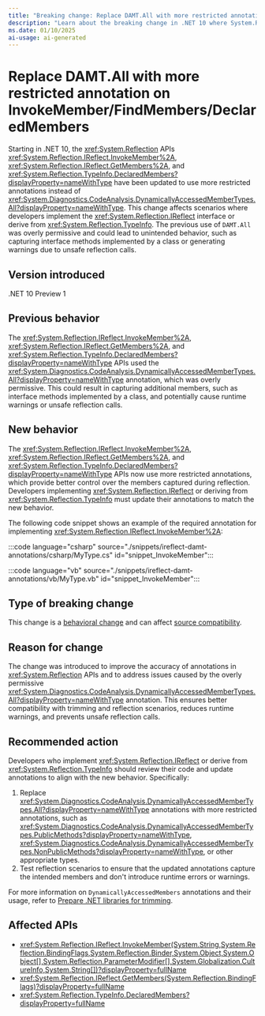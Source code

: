 ```yaml
---
title: "Breaking change: Replace DAMT.All with more restricted annotation on InvokeMember/FindMembers/DeclaredMembers"
description: "Learn about the breaking change in .NET 10 where System.Reflection APIs InvokeMember, FindMembers, and DeclaredMembers use more restricted annotations instead of DAMT.All."
ms.date: 01/10/2025
ai-usage: ai-generated
---
```


# Replace DAMT.All with more restricted annotation on InvokeMember/FindMembers/DeclaredMembers

Starting in .NET 10, the <xref:System.Reflection> APIs <xref:System.Reflection.IReflect.InvokeMember%2A>, <xref:System.Reflection.IReflect.GetMembers%2A>, and <xref:System.Reflection.TypeInfo.DeclaredMembers?displayProperty=nameWithType> have been updated to use more restricted annotations instead of <xref:System.Diagnostics.CodeAnalysis.DynamicallyAccessedMemberTypes.All?displayProperty=nameWithType>. This change affects scenarios where developers implement the <xref:System.Reflection.IReflect> interface or derive from <xref:System.Reflection.TypeInfo>. The previous use of `DAMT.All` was overly permissive and could lead to unintended behavior, such as capturing interface methods implemented by a class or generating warnings due to unsafe reflection calls.

## Version introduced

.NET 10 Preview 1

## Previous behavior

The <xref:System.Reflection.IReflect.InvokeMember%2A>, <xref:System.Reflection.IReflect.GetMembers%2A>, and <xref:System.Reflection.TypeInfo.DeclaredMembers?displayProperty=nameWithType> APIs used the <xref:System.Diagnostics.CodeAnalysis.DynamicallyAccessedMemberTypes.All?displayProperty=nameWithType> annotation, which was overly permissive. This could result in capturing additional members, such as interface methods implemented by a class, and potentially cause runtime warnings or unsafe reflection calls.

## New behavior

The <xref:System.Reflection.IReflect.InvokeMember%2A>, <xref:System.Reflection.IReflect.GetMembers%2A>, and <xref:System.Reflection.TypeInfo.DeclaredMembers?displayProperty=nameWithType> APIs now use more restricted annotations, which provide better control over the members captured during reflection. Developers implementing <xref:System.Reflection.IReflect> or deriving from <xref:System.Reflection.TypeInfo> must update their annotations to match the new behavior.

The following code snippet shows an example of the required annotation for implementing <xref:System.Reflection.IReflect.InvokeMember%2A>:

:::code language="csharp" source="./snippets/ireflect-damt-annotations/csharp/MyType.cs" id="snippet_InvokeMember":::

:::code language="vb" source="./snippets/ireflect-damt-annotations/vb/MyType.vb" id="snippet_InvokeMember":::

## Type of breaking change

This change is a [behavioral change](../../categories.md#behavioral-change) and can affect [source compatibility](../../categories.md#source-compatibility).

## Reason for change

The change was introduced to improve the accuracy of annotations in <xref:System.Reflection> APIs and to address issues caused by the overly permissive <xref:System.Diagnostics.CodeAnalysis.DynamicallyAccessedMemberTypes.All?displayProperty=nameWithType> annotation. This ensures better compatibility with trimming and reflection scenarios, reduces runtime warnings, and prevents unsafe reflection calls.

## Recommended action

Developers who implement <xref:System.Reflection.IReflect> or derive from <xref:System.Reflection.TypeInfo> should review their code and update annotations to align with the new behavior. Specifically:

1. Replace <xref:System.Diagnostics.CodeAnalysis.DynamicallyAccessedMemberTypes.All?displayProperty=nameWithType> annotations with more restricted annotations, such as <xref:System.Diagnostics.CodeAnalysis.DynamicallyAccessedMemberTypes.PublicMethods?displayProperty=nameWithType>, <xref:System.Diagnostics.CodeAnalysis.DynamicallyAccessedMemberTypes.NonPublicMethods?displayProperty=nameWithType>, or other appropriate types.
2. Test reflection scenarios to ensure that the updated annotations capture the intended members and don't introduce runtime errors or warnings.

For more information on `DynamicallyAccessedMembers` annotations and their usage, refer to [Prepare .NET libraries for trimming](/dotnet/core/deploying/trimming/prepare-libraries-for-trimming).

## Affected APIs

- <xref:System.Reflection.IReflect.InvokeMember(System.String,System.Reflection.BindingFlags,System.Reflection.Binder,System.Object,System.Object[],System.Reflection.ParameterModifier[],System.Globalization.CultureInfo,System.String[])?displayProperty=fullName>
- <xref:System.Reflection.IReflect.GetMembers(System.Reflection.BindingFlags)?displayProperty=fullName>
- <xref:System.Reflection.TypeInfo.DeclaredMembers?displayProperty=fullName>
